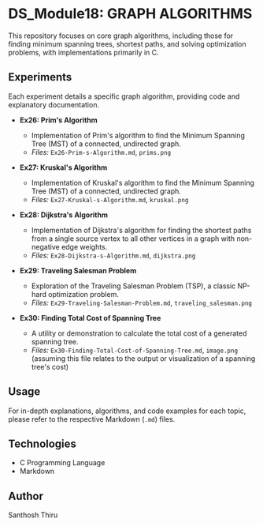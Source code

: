 # DS_Module18: GRAPH ALGORITHMS

This repository focuses on core graph algorithms, including those for finding minimum spanning trees, shortest paths, and solving optimization problems, with implementations primarily in C.

## Experiments

Each experiment details a specific graph algorithm, providing code and explanatory documentation.

* **Ex26: Prim's Algorithm**
    * Implementation of Prim's algorithm to find the Minimum Spanning Tree (MST) of a connected, undirected graph.
    * *Files:* `Ex26-Prim-s-Algorithm.md`, `prims.png`

* **Ex27: Kruskal's Algorithm**
    * Implementation of Kruskal's algorithm to find the Minimum Spanning Tree (MST) of a connected, undirected graph.
    * *Files:* `Ex27-Kruskal-s-Algorithm.md`, `kruskal.png`

* **Ex28: Dijkstra's Algorithm**
    * Implementation of Dijkstra's algorithm for finding the shortest paths from a single source vertex to all other vertices in a graph with non-negative edge weights.
    * *Files:* `Ex28-Dijkstra-s-Algorithm.md`, `dijkstra.png`

* **Ex29: Traveling Salesman Problem**
    * Exploration of the Traveling Salesman Problem (TSP), a classic NP-hard optimization problem.
    * *Files:* `Ex29-Traveling-Salesman-Problem.md`, `traveling_salesman.png`

* **Ex30: Finding Total Cost of Spanning Tree**
    * A utility or demonstration to calculate the total cost of a generated spanning tree.
    * *Files:* `Ex30-Finding-Total-Cost-of-Spanning-Tree.md`, `image.png` (assuming this file relates to the output or visualization of a spanning tree's cost)

## Usage

For in-depth explanations, algorithms, and code examples for each topic, please refer to the respective Markdown (`.md`) files.

## Technologies

* C Programming Language
* Markdown

## Author

Santhosh Thiru
